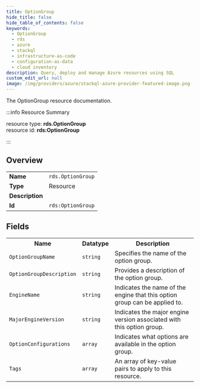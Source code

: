 ```yaml
---
title: OptionGroup
hide_title: false
hide_table_of_contents: false
keywords:
  - OptionGroup
  - rds
  - azure
  - stackql
  - infrastructure-as-code
  - configuration-as-data
  - cloud inventory
description: Query, deploy and manage Azure resources using SQL
custom_edit_url: null
image: /img/providers/azure/stackql-azure-provider-featured-image.png
---
```

The OptionGroup resource documentation.

:::info Resource Summary

<div class="row">
<div class="providerDocColumn">
<span>resource type:&nbsp;<b>rds.OptionGroup</b></span><br />
<span>resource id:&nbsp;<b>rds:OptionGroup</b></span><br />
</div>
</div>

:::

## Overview
<table><tbody>
<tr><td><b>Name</b></td><td><code>rds.OptionGroup</code></td></tr>
<tr><td><b>Type</b></td><td>Resource</td></tr>
<tr><td><b>Description</b></td><td></td></tr>
<tr><td><b>Id</b></td><td><code>rds:OptionGroup</code></td></tr>
</tbody></table>

## Fields
<table><tbody>
<tr><th>Name</th><th>Datatype</th><th>Description</th></tr>
<tr><td><code>OptionGroupName</code></td><td><code>string</code></td><td>Specifies the name of the option group.</td></tr><tr><td><code>OptionGroupDescription</code></td><td><code>string</code></td><td>Provides a description of the option group.</td></tr><tr><td><code>EngineName</code></td><td><code>string</code></td><td>Indicates the name of the engine that this option group can be applied to.</td></tr><tr><td><code>MajorEngineVersion</code></td><td><code>string</code></td><td>Indicates the major engine version associated with this option group.</td></tr><tr><td><code>OptionConfigurations</code></td><td><code>array</code></td><td>Indicates what options are available in the option group.</td></tr><tr><td><code>Tags</code></td><td><code>array</code></td><td>An array of key-value pairs to apply to this resource.</td></tr>
</tbody></table>